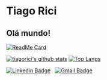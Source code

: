 <script src="https://tryhackme.com/badge/1273010"></script>

# Tiago Rici

## Olá mundo!



[![ReadMe Card](https://github-readme-stats.vercel.app/api/pin/?username=tiagorici&repo=tiagorici&theme=chartreuse-dark)](https://github.com/tiagorici/tiagorici)

[![tiagorici's github stats](https://github-readme-stats.vercel.app/api?username=tiagorici&show_icons=true&theme=chartreuse-dark)](https://github.com/tiagorici/github-readme-stats)
[![Top Langs](https://github-readme-stats.vercel.app/api/top-langs/?username=tiagorici&layout=compact&theme=chartreuse-dark)](https://github.com/tiagorici/github-readme-stats)

[![Linkedin Badge](https://img.shields.io/badge/-Tiago%20Rici-blue?style=flat-square&logo=Linkedin&logoColor=white&link=https://www.linkedin.com/in/tiagorici/)](https://www.linkedin.com/in/tiagorici/) &nbsp; 
[![Gmail Badge](https://img.shields.io/badge/-tiago.rici@gmail.com-c14438?style=flat-square&logo=Gmail&logoColor=white&link=mailto:tiago.rici@gmail.com)](mailto:tiago.rici@gmail.com) &nbsp; 


<!--
**tiagorici/tiagorici** is a ✨ _special_ ✨ repository because its `README.md` (this file) appears on your GitHub profile.

[![ReadMe Card](https://github-readme-stats.vercel.app/api/pin/?username=tiagorici&repo=tiagorici&theme=chartreuse-dark)](https://github.com/tiagorici/tiagorici)


Here are some ideas to get you started:

- 🔭 I’m currently working on ...
- 🌱 I’m currently learning ...
- 👯 I’m looking to collaborate on ...
- 🤔 I’m looking for help with ...
- 💬 Ask me about ...
- 📫 How to reach me: ...
- 😄 Pronouns: ...
- ⚡ Fun fact: ...
-->
